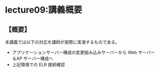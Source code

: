 # lecture09:講義概要
## 【概要】
本講義では以下の対応を講師が実際に実演するものである。

- アプリケーションサーバー構成の変更組み込みサーバーから Web サーバー＆AP サーバー構成へ
- 上記環境での ELB 接続確認